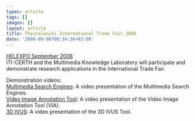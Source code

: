 ```yaml
---
types: article
tags: []
images: []
layout: article
title: Thessaloniki International Trade Fair 2008
date: '2008-09-06T00:34:36+03:00'
---
```

<p>
<a href="http://www.helexpo.gr/default.aspx?lang=en-US">HELEXPO September 2008</a>
<br />
ITI-CERTH and the Multimedia Knowledge Laboratory
will participate and demonstrate research applications in the International Trade Fair.
</p>
<p>
Demonstration videos:<a href="/files/multimedia_search_engins.avi"><br />
Multimedia Search Engines</a>:
A video presentation of the Multimedia Search Engines.<br />
<a href="/files/via2.mov">Video Image Annotation Tool</a>:
A video presentation of the Video Image Annotation Tool (VIA).
<br />
<a href="/files/3divus.mov">3D IVUS</a>:
A video presentation of the 3D IVUS Tool.
</p>
